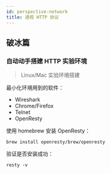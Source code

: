 ```yaml
---
id: perspective-network
title: 透视 HTTP 协议
---
```


## 破冰篇

### 自动动手搭建 HTTP 实验环境

> Linux/Mac 实验环境搭建

最小化环境用到的软件：

- Wireshark
- Chrome/Firefox
- Telnet
- OpenResty

使用 homebrew 安装 OpenResty：

```shell
brew install openresty/brew/openresty
```

验证是否安装成功：

```shell
resty -v
```
